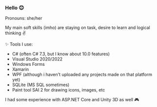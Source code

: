 ### Hello 😊
Pronouns: she/her 

My main soft skills (imho) are staying on task, desire to learn and logical thinking ✌

✨ Tools I use:
- C# (often C# 7.3, but I know about 10.0 features)
- Visual Studio 2020/2022
- Windows Forms
- Xamarin
- WPF (although i haven't uploaded any projects made on that platform yet)
- SQLite (MS SQL sometimes)
- Paint tool SAI 2 for drawing icons, images, etc

I had some experience with ASP.NET Core and Unity 3D as well 🎮

<!--
**attevinon/attevinon** is a ✨ _special_  repository because its `README.md` (this file) appears on your GitHub profile.

Here are some ideas to get you started:

- 🔭 I’m currently working on ...
- 🌱 I’m currently learning ...
- 👯 I’m looking to collaborate on ...
- 🤔 I’m looking for help with ...
- 💬 Ask me about ...
- 📫 How to reach me: ...
-  Pronouns: ...
- ⚡ Fun fact: ...
-->
